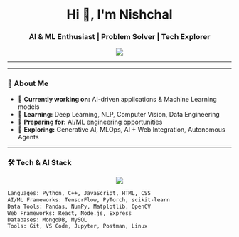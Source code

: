 <h1 align="center">Hi 👋, I'm Nishchal</h1>
<h3 align="center">AI & ML Enthusiast | Problem Solver | Tech Explorer</h3>

<p align="center">
  <img src="https://readme-typing-svg.demolab.com/?lines=Machine+Learning+Developer;AI+Explorer;Passionate+about+Open+Source;DSA+Enthusiast&center=true&width=500&height=30">
</p>

---



---

### 🚀 About Me  

- 🔭 **Currently working on:** AI-driven applications & Machine Learning models  
- 🌱 **Learning:** Deep Learning, NLP, Computer Vision, Data Engineering  
- 💼 **Preparing for:** AI/ML engineering opportunities  
- 🧠 **Exploring:** Generative AI, MLOps, AI + Web Integration, Autonomous Agents  

---

### 🛠️ Tech & AI Stack  

<p align="center">
  <img src="https://skillicons.dev/icons?i=python,cpp,js,react,nodejs,express,tensorflow,pytorch,opencv,mongodb,mysql,git,linux" />
</p>

```bash
Languages: Python, C++, JavaScript, HTML, CSS
AI/ML Frameworks: TensorFlow, PyTorch, scikit-learn
Data Tools: Pandas, NumPy, Matplotlib, OpenCV
Web Frameworks: React, Node.js, Express
Databases: MongoDB, MySQL
Tools: Git, VS Code, Jupyter, Postman, Linux
